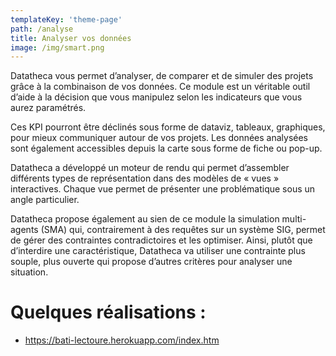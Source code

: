 ```yaml
---
templateKey: 'theme-page'
path: /analyse
title: Analyser vos données
image: /img/smart.png
---
```


Datatheca vous permet d’analyser, de comparer et de simuler des projets grâce à la combinaison de vos données.
Ce module est un véritable outil d’aide à la décision que vous manipulez selon les indicateurs que vous aurez paramétrés.

Ces KPI pourront être déclinés sous forme de dataviz, tableaux, graphiques, pour mieux communiquer autour de vos projets.
Les données analysées sont également accessibles depuis la carte sous forme de fiche ou pop-up.

Datatheca a développé un moteur de rendu qui permet d’assembler différents types de représentation dans des modèles de « vues » interactives. Chaque vue permet de présenter une problématique sous un angle particulier.

Datatheca propose également au sien de ce module la simulation multi-agents (SMA) qui, contrairement à des requêtes sur un système SIG, permet de gérer des contraintes contradictoires et les optimiser. Ainsi, plutôt que d’interdire une caractéristique, Datatheca va utiliser une contrainte plus souple, plus ouverte qui propose d’autres critères pour analyser une situation.

# Quelques réalisations :

- https://bati-lectoure.herokuapp.com/index.htm 